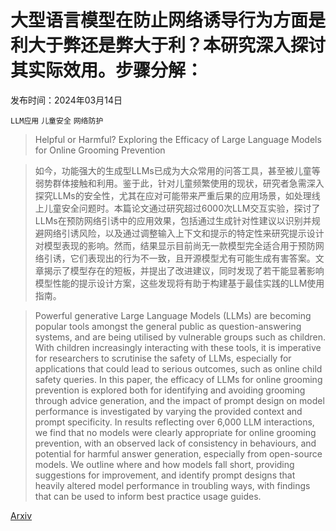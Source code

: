 # 大型语言模型在防止网络诱导行为方面是利大于弊还是弊大于利？本研究深入探讨其实际效用。步骤分解：

发布时间：2024年03月14日

`LLM应用` `儿童安全` `网络防护`

> Helpful or Harmful? Exploring the Efficacy of Large Language Models for Online Grooming Prevention

> 如今，功能强大的生成型LLMs已成为大众常用的问答工具，甚至被儿童等弱势群体接触和利用。鉴于此，针对儿童频繁使用的现状，研究者急需深入探究LLMs的安全性，尤其在应对可能带来严重后果的应用场景，如处理线上儿童安全问题时。本篇论文通过研究超过6000次LLM交互实验，探讨了LLMs在预防网络引诱中的应用效果，包括通过生成针对性建议以识别并规避网络引诱风险，以及通过调整输入上下文和提示的特定性来研究提示设计对模型表现的影响。然而，结果显示目前尚无一款模型完全适合用于预防网络引诱，它们表现出的行为不一致，且开源模型尤有可能生成有害答案。文章揭示了模型存在的短板，并提出了改进建议，同时发现了若干能显著影响模型性能的提示设计方案，这些发现将有助于构建基于最佳实践的LLM使用指南。

> Powerful generative Large Language Models (LLMs) are becoming popular tools amongst the general public as question-answering systems, and are being utilised by vulnerable groups such as children. With children increasingly interacting with these tools, it is imperative for researchers to scrutinise the safety of LLMs, especially for applications that could lead to serious outcomes, such as online child safety queries. In this paper, the efficacy of LLMs for online grooming prevention is explored both for identifying and avoiding grooming through advice generation, and the impact of prompt design on model performance is investigated by varying the provided context and prompt specificity. In results reflecting over 6,000 LLM interactions, we find that no models were clearly appropriate for online grooming prevention, with an observed lack of consistency in behaviours, and potential for harmful answer generation, especially from open-source models. We outline where and how models fall short, providing suggestions for improvement, and identify prompt designs that heavily altered model performance in troubling ways, with findings that can be used to inform best practice usage guides.

[Arxiv](https://arxiv.org/abs/2403.09795)